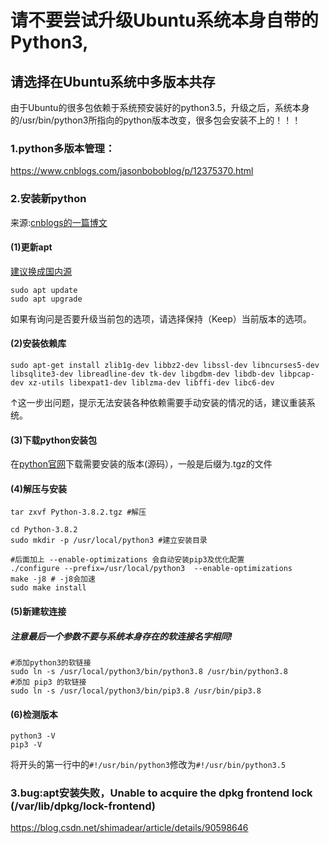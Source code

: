 # 请不要尝试升级Ubuntu系统本身自带的Python3,
## 请选择在Ubuntu系统中多版本共存
由于Ubuntu的很多包依赖于系统预安装好的python3.5，升级之后，系统本身的/usr/bin/python3所指向的python版本改变，很多包会安装不上的！！！
<br />
### 1.python多版本管理：
https://www.cnblogs.com/jasonboboblog/p/12375370.html
### 2.安装新python
来源:[cnblogs的一篇博文](https://www.cnblogs.com/jsdy/p/12694908.html)
#### (1)更新apt
[建议换成国内源](https://github.com/meisa233/Working_Notes/blob/main/Latest_apt_sources_in_China.md)
```
sudo apt update
sudo apt upgrade
```
如果有询问是否要升级当前包的选项，请选择保持（Keep）当前版本的选项。
#### (2)安装依赖库
```
sudo apt-get install zlib1g-dev libbz2-dev libssl-dev libncurses5-dev libsqlite3-dev libreadline-dev tk-dev libgdbm-dev libdb-dev libpcap-dev xz-utils libexpat1-dev liblzma-dev libffi-dev libc6-dev
```
↑这一步出问题，提示无法安装各种依赖需要手动安装的情况的话，建议重装系统。
#### (3)下载python安装包
在[python官网](https://www.python.org/downloads/)下载需要安装的版本(源码），一般是后缀为.tgz的文件
#### (4)解压与安装
```
tar zxvf Python-3.8.2.tgz #解压
```
```
cd Python-3.8.2
sudo mkdir -p /usr/local/python3 #建立安装目录

#后面加上 --enable-optimizations 会自动安装pip3及优化配置
./configure --prefix=/usr/local/python3  --enable-optimizations
make -j8 # -j8会加速
sudo make install
```
#### (5)新建软连接
##### 注意最后一个参数不要与系统本身存在的软连接名字相同!
```
#添加python3的软链接
sudo ln -s /usr/local/python3/bin/python3.8 /usr/bin/python3.8
#添加 pip3 的软链接
sudo ln -s /usr/local/python3/bin/pip3.8 /usr/bin/pip3.8
```
#### (6)检测版本
```
python3 -V
pip3 -V
```
将开头的第一行中的```#!/usr/bin/python3```修改为```#!/usr/bin/python3.5```
### 3.bug:apt安装失败，Unable to acquire the dpkg frontend lock (/var/lib/dpkg/lock-frontend)
https://blog.csdn.net/shimadear/article/details/90598646

